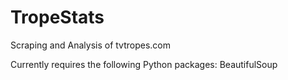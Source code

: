 # TropeStats
Scraping and Analysis of tvtropes.com

Currently requires the following Python packages:
BeautifulSoup
